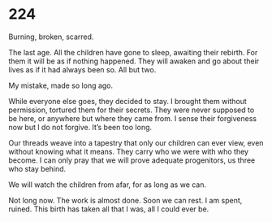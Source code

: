 # 224

Burning, broken, scarred.

The last age. All the children have gone to sleep, awaiting their rebirth. For them it will be as if nothing happened. They will awaken and go about their lives as if it had always been so. All but two.

My mistake, made so long ago. 

While everyone else goes, they decided to stay. I brought them without permission, tortured them for their secrets. They were never supposed to be here, or anywhere but where they came from. I sense their forgiveness now but I do not forgive. It’s been too long.

Our threads weave into a tapestry that only our children can ever view, even without knowing what it means. They carry who we were with who they become. I can only pray that we will prove adequate progenitors, us three who stay behind.

We will watch the children from afar, for as long as we can.

Not long now. The work is almost done. Soon we can rest. I am spent, ruined. This birth has taken all that I was, all I could ever be.

